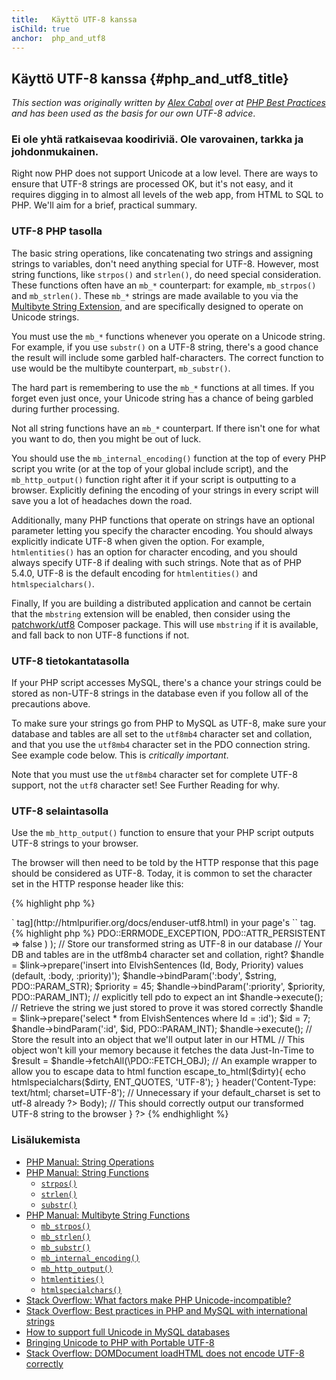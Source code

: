 ```yaml
---
title:   Käyttö UTF-8 kanssa
isChild: true
anchor:  php_and_utf8
---
```


## Käyttö UTF-8 kanssa {#php_and_utf8_title}

_This section was originally written by [Alex Cabal](https://alexcabal.com/) over at
[PHP Best Practices](https://phpbestpractices.org/#utf-8) and has been used as the basis for our own UTF-8 advice_.

### Ei ole yhtä ratkaisevaa koodiriviä. Ole varovainen, tarkka ja johdonmukainen.

Right now PHP does not support Unicode at a low level. There are ways to ensure that UTF-8 strings are processed OK,
but it's not easy, and it requires digging in to almost all levels of the web app, from HTML to SQL to PHP. We'll aim
for a brief, practical summary.

### UTF-8 PHP tasolla

The basic string operations, like concatenating two strings and assigning strings to variables, don't need anything
special for UTF-8. However, most string functions, like `strpos()` and `strlen()`, do need special consideration. These
functions often have an `mb_*` counterpart: for example, `mb_strpos()` and `mb_strlen()`. These `mb_*` strings are made
available to you via the [Multibyte String Extension], and are specifically designed to operate on Unicode strings.

You must use the `mb_*` functions whenever you operate on a Unicode string. For example, if you use `substr()` on a
UTF-8 string, there's a good chance the result will include some garbled half-characters. The correct function to use
would be the multibyte counterpart, `mb_substr()`.

The hard part is remembering to use the `mb_*` functions at all times. If you forget even just once, your Unicode
string has a chance of being garbled during further processing.

Not all string functions have an `mb_*` counterpart. If there isn't one for what you want to do, then you might be out
of luck.

You should use the `mb_internal_encoding()` function at the top of every PHP script you write (or at the top of your
global include script), and the `mb_http_output()` function right after it if your script is outputting to a browser.
Explicitly defining the encoding of your strings in every script will save you a lot of headaches down the road.

Additionally, many PHP functions that operate on strings have an optional parameter letting you specify the character
encoding. You should always explicitly indicate UTF-8 when given the option. For example, `htmlentities()` has an
option for character encoding, and you should always specify UTF-8 if dealing with such strings. Note that as of PHP 5.4.0, UTF-8 is the default encoding for `htmlentities()` and `htmlspecialchars()`.

Finally, If you are building a distributed application and cannot be certain that the `mbstring` extension will be
enabled, then consider using the [patchwork/utf8] Composer package. This will use `mbstring` if it is available, and
fall back to non UTF-8 functions if not.

[Multibyte String Extension]: https://secure.php.net/book.mbstring
[patchwork/utf8]: https://packagist.org/packages/patchwork/utf8

### UTF-8 tietokantatasolla

If your PHP script accesses MySQL, there's a chance your strings could be stored as non-UTF-8 strings in the database
even if you follow all of the precautions above.

To make sure your strings go from PHP to MySQL as UTF-8, make sure your database and tables are all set to the
`utf8mb4` character set and collation, and that you use the `utf8mb4` character set in the PDO connection string. See
example code below. This is _critically important_.

Note that you must use the `utf8mb4` character set for complete UTF-8 support, not the `utf8` character set! See
Further Reading for why.

### UTF-8 selaintasolla

Use the `mb_http_output()` function to ensure that your PHP script outputs UTF-8 strings to your browser.

The browser will then need to be told by the HTTP response that this page should be considered as UTF-8. Today, it is common to set the character set in the HTTP response header like this:

{% highlight php %}
<?php
header('Content-Type: text/html; charset=UTF-8')
{% endhighlight %}

The historic approach to doing that was to include the [charset `<meta>` tag](http://htmlpurifier.org/docs/enduser-utf8.html) in your page's `<head>` tag.

{% highlight php %}
<?php
// Tell PHP that we're using UTF-8 strings until the end of the script
mb_internal_encoding('UTF-8');
$utf_set = ini_set('default_charset', 'utf-8');
if (!$utf_set) {
    throw new Exception('could not set default_charset to utf-8, please ensure it\'s set on your system!');
}

// Tell PHP that we'll be outputting UTF-8 to the browser
mb_http_output('UTF-8');
 
// Our UTF-8 test string
$string = 'Êl síla erin lû e-govaned vîn.';

// Transform the string in some way with a multibyte function
// Note how we cut the string at a non-Ascii character for demonstration purposes
$string = mb_substr($string, 0, 15);

// Connect to a database to store the transformed string
// See the PDO example in this document for more information
// Note the `charset=utf8mb4` in the Data Source Name (DSN)
$link = new PDO(
    'mysql:host=your-hostname;dbname=your-db;charset=utf8mb4',
    'your-username',
    'your-password',
    array(
        PDO::ATTR_ERRMODE => PDO::ERRMODE_EXCEPTION,
        PDO::ATTR_PERSISTENT => false
    )
);

// Store our transformed string as UTF-8 in our database
// Your DB and tables are in the utf8mb4 character set and collation, right?
$handle = $link->prepare('insert into ElvishSentences (Id, Body, Priority) values (default, :body, :priority)');
$handle->bindParam(':body', $string, PDO::PARAM_STR);
$priority = 45;
$handle->bindParam(':priority', $priority, PDO::PARAM_INT); // explicitly tell pdo to expect an int
$handle->execute();

// Retrieve the string we just stored to prove it was stored correctly
$handle = $link->prepare('select * from ElvishSentences where Id = :id');
$id = 7;
$handle->bindParam(':id', $id, PDO::PARAM_INT);
$handle->execute();

// Store the result into an object that we'll output later in our HTML
// This object won't kill your memory because it fetches the data Just-In-Time to
$result = $handle->fetchAll(\PDO::FETCH_OBJ);

// An example wrapper to allow you to escape data to html
function escape_to_html($dirty){
    echo htmlspecialchars($dirty, ENT_QUOTES, 'UTF-8');
}

header('Content-Type: text/html; charset=UTF-8'); // Unnecessary if your default_charset is set to utf-8 already
?><!doctype html>
<html>
    <head>
        <meta charset="UTF-8">
        <title>UTF-8 test page</title>
    </head>
    <body>
        <?php
        foreach($result as $row){
            escape_to_html($row->Body);  // This should correctly output our transformed UTF-8 string to the browser
        }
        ?>
    </body>
</html>
{% endhighlight %}

### Lisälukemista

* [PHP Manual: String Operations](https://secure.php.net/language.operators.string)
* [PHP Manual: String Functions](https://secure.php.net/ref.strings)
    * [`strpos()`](https://secure.php.net/function.strpos)
    * [`strlen()`](https://secure.php.net/function.strlen)
    * [`substr()`](https://secure.php.net/function.substr)
* [PHP Manual: Multibyte String Functions](https://secure.php.net/ref.mbstring)
    * [`mb_strpos()`](https://secure.php.net/function.mb-strpos)
    * [`mb_strlen()`](https://secure.php.net/function.mb-strlen)
    * [`mb_substr()`](https://secure.php.net/function.mb-substr)
    * [`mb_internal_encoding()`](https://secure.php.net/function.mb-internal-encoding)
    * [`mb_http_output()`](https://secure.php.net/function.mb-http-output)
    * [`htmlentities()`](https://secure.php.net/function.htmlentities)
    * [`htmlspecialchars()`](https://secure.php.net/function.htmlspecialchars)
* [Stack Overflow: What factors make PHP Unicode-incompatible?](https://stackoverflow.com/questions/571694/what-factors-make-php-unicode-incompatible)
* [Stack Overflow: Best practices in PHP and MySQL with international strings](https://stackoverflow.com/questions/140728/best-practices-in-php-and-mysql-with-international-strings)
* [How to support full Unicode in MySQL databases](https://mathiasbynens.be/notes/mysql-utf8mb4)
* [Bringing Unicode to PHP with Portable UTF-8](https://www.sitepoint.com/bringing-unicode-to-php-with-portable-utf8/)
* [Stack Overflow: DOMDocument loadHTML does not encode UTF-8 correctly](https://stackoverflow.com/questions/8218230/php-domdocument-loadhtml-not-encoding-utf-8-correctly)
